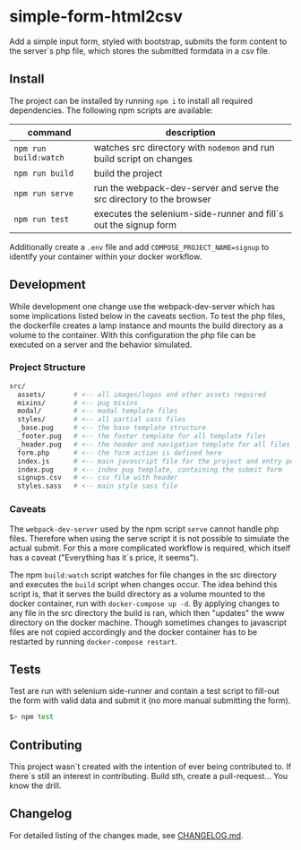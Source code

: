 # simple-form-html2csv

Add a simple input form, styled with bootstrap, submits the form content to the
server´s php file, which stores the submitted formdata in a csv file.

## Install

The project can be installed by running `npm i` to install all required
dependencies. The following npm scripts are available:

<!-- markdownlint-disable M013 -->

| command               | description                                                           |
| --------------------- | --------------------------------------------------------------------- |
| `npm run build:watch` | watches src directory with `nodemon` and run build script on changes  |
| `npm run build`       | build the project                                                     |
| `npm run serve`       | run the webpack-dev-server and serve the src directory to the browser |
| `npm run test`        | executes the selenium-side-runner and fill´s out the signup form      |

<!-- markdownlint-enable M013 -->

Additionally create a `.env` file and add `COMPOSE_PROJECT_NAME=signup` to
identify your container within your docker workflow.

## Development

While development one change use the webpack-dev-server which has some
implications listed below in the caveats section. To test the php files, the
dockerfile creates a lamp instance and mounts the build directory as a volume to
the container. With this configuration the php file can be executed on a server
and the behavior simulated.

### Project Structure

```bash
src/
  assets/       # <-- all images/logos and other assets required
  mixins/       # <-- pug mixins
  modal/        # <-- modal template files
  styles/       # <-- all partial sass files
  _base.pug     # <-- the base template structure
  _footer.pug   # <-- the footer template for all template files
  _header.pug   # <-- the header and navigation template for all files
  form.php      # <-- the form action is defined here
  index.js      # <-- main javascript file for the project and entry point
  index.pug     # <-- index pug template, containing the submit form
  signups.csv   # <-- csv file with header
  styles.sass   # <-- main style sass file
```

### Caveats

The `webpack-dev-server` used by the npm script `serve` cannot handle php files.
Therefore when using the serve script it is not possible to simulate the actual
submit. For this a more complicated workflow is required, which itself has a
caveat ("Everything has it´s price, it seems").

The npm `build:watch` script watches for file changes in the src directory and
executes the `build` script when changes occur. The idea behind this script is,
that it serves the build directory as a volume mounted to the docker container,
run with `docker-compose up -d`. By applying changes to any file in the src
directory the build is ran, which then "updates" the www directory on the docker
machine. Though sometimes changes to javascript files are not copied accordingly
and the docker container has to be restarted by running `docker-compose restart`.

## Tests

Test are run with selenium side-runner and contain a test script to fill-out
the form with valid data and submit it (no more manual submitting the form).

```bash
$> npm test
```

## Contributing

This project wasn´t created with the intention of ever being contributed to. If
there´s still an interest in contributing. Build sth, create a pull-request...
You know the drill.

## Changelog

For detailed listing of the changes made, see [CHANGELOG.md](CHANGELOG.md).
